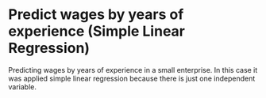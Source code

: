 # Predict wages by years of experience (Simple Linear Regression)
Predicting wages by years of experience in a small enterprise. In this case it was applied simple linear regression because there is just one independent variable.


